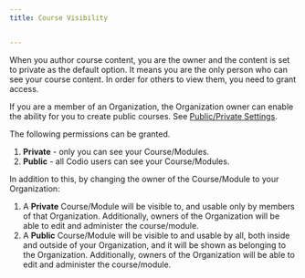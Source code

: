 ```yaml
---
title: Course Visibility


---
```



When you author course content, you are the owner and the content is set to private as the default option. It means you are the only person who can see your course content. In order for others to view them, you need to grant access.

If you are a member of an Organization, the Organization owner can enable the ability for you to create public courses. See [Public/Private Settings](/dashboard/organisations/#publicprivate-settings).

The following permissions can be granted.

1. **Private** - only you can see your Course/Modules.
1. **Public** - all Codio users can see your Course/Modules.

In addition to this, by changing the owner of the Course/Module to your Organization:

1. A **Private** Course/Module will be visible to, and usable only by members of that Organization. Additionally, owners of the Organization will be able to edit and administer the course/module.
1. A **Public** Course/Module will be visible to and usable by all, both inside and outside of your Organization, and it will be shown as belonging to the Organization. Additionally, owners of the Organization will be able to edit and administer the course/module.
